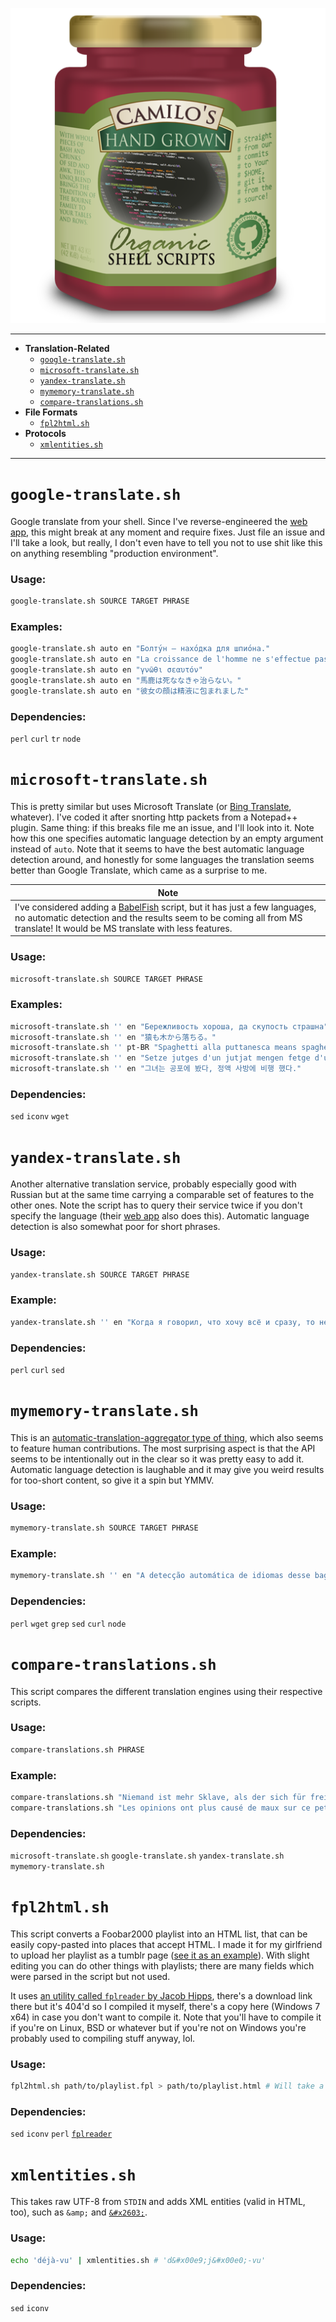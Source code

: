 <p align=center><img src=logo.png /></p>

---

* **Translation-Related**
  * [`google-translate.sh`](#google-translatesh)
  * [`microsoft-translate.sh`](#microsoft-translatesh)
  * [`yandex-translate.sh`](#yandex-translatesh)
  * [`mymemory-translate.sh`](#mymemory-translatesh)
  * [`compare-translations.sh`](#compare-translationssh)
* **File Formats**
  * [`fpl2html.sh`](#fpl2htmlsh)
* **Protocols**
  * [`xmlentities.sh`](#xmlentitiessh)

---

# `google-translate.sh`

Google translate from your shell. Since I've reverse-engineered the [web app][1], this might break at any moment and require fixes. Just file an issue and I'll take a look, but really, I don't even have to tell you not to use shit like this on anything resembling "production environment".

### Usage:

```bash
google-translate.sh SOURCE TARGET PHRASE
```

### Examples:

```bash
google-translate.sh auto en "Болту́н — нахо́дка для шпио́на."
google-translate.sh auto en "La croissance de l'homme ne s'effectue pas de bas en haut, mais de l'intérieur vers l'extérieur."
google-translate.sh auto en "γνῶθι σεαυτόν"
google-translate.sh auto en "馬鹿は死ななきゃ治らない。"
google-translate.sh auto en "彼女の顔は精液に包まれました"
```

### Dependencies:

`perl` `curl` `tr` `node`

# `microsoft-translate.sh`

This is pretty similar but uses Microsoft Translate (or [Bing Translate][2], whatever). I've coded it after snorting http packets from a Notepad++ plugin. Same thing: if this breaks file me an issue, and I'll look into it. Note how this one specifies automatic language detection by an empty argument instead of `auto`. Note that it seems to have the best automatic language detection around, and honestly for some languages the translation seems better than Google Translate, which came as a surprise to me.

| Note |
|------|
| I've considered adding a [BabelFish][3] script, but it has just a few languages, no automatic detection and the results seem to be coming all from MS translate! It would be MS translate with less features.

### Usage:

```bash
microsoft-translate.sh SOURCE TARGET PHRASE
```

### Examples:

```bash
microsoft-translate.sh '' en "Бережливость хороша, да скупость страшна"
microsoft-translate.sh '' en "猿も木から落ちる。"
microsoft-translate.sh '' pt-BR "Spaghetti alla puttanesca means spaghetti of the whore"
microsoft-translate.sh '' en "Setze jutges d'un jutjat mengen fetge d'un penjat"
microsoft-translate.sh '' en "그녀는 공포에 봤다, 정액 사방에 비행 했다."
```

### Dependencies:

`sed` `iconv` `wget`

# `yandex-translate.sh`

Another alternative translation service, probably especially good with Russian but at the same time carrying a comparable set of features to the other ones. Note the script has to query their service twice if you don't specify the language (their [web app][4] also does this). Automatic language detection is also somewhat poor for short phrases.

### Usage:

```bash
yandex-translate.sh SOURCE TARGET PHRASE
```

### Example:

```bash
yandex-translate.sh '' en "Когда я говорил, что хочу всё и сразу, то не имел в виду проблемы и неприятности."
```

### Dependencies:

`perl` `curl` `sed`

# `mymemory-translate.sh`

This is an [automatic-translation-aggregator type of thing][5], which also seems to feature human contributions. The most surprising aspect is that the API seems to be intentionally out in the clear so it was pretty easy to add it. Automatic language detection is laughable and it may give you weird results for too-short content, so give it a spin but YMMV.

### Usage:

```bash
mymemory-translate.sh SOURCE TARGET PHRASE
```

### Example:

```bash
mymemory-translate.sh '' en "A detecção automática de idiomas desse bagulho é bem ruinzinha."
```

### Dependencies:

`perl` `wget` `grep` `sed` `curl` `node`

# `compare-translations.sh`

This script compares the different translation engines using their respective scripts.

### Usage:

```bash
compare-translations.sh PHRASE
```

### Example:

```bash
compare-translations.sh "Niemand ist mehr Sklave, als der sich für frei hält, ohne es zu sein."
compare-translations.sh "Les opinions ont plus causé de maux sur ce petit globe que la peste et les tremblements de terre."
```

### Dependencies:

`microsoft-translate.sh` `google-translate.sh` `yandex-translate.sh` `mymemory-translate.sh`

# `fpl2html.sh`

This script converts a Foobar2000 playlist into an HTML list, that can be easily copy-pasted into places that accept HTML. I made it for my girlfriend to upload her playlist as a tumblr page ([see it as an example][6]). With slight editing you can do other things with playlists; there are many fields which were parsed in the script but not used.

It uses [an utility called `fplreader` by Jacob Hipps][7], there's a download link there but it's 404'd so I compiled it myself, there's a copy here (Windows 7 x64) in case you don't want to compile it. Note that you'll have to compile it if you're on Linux, BSD or whatever but if you're not on Windows you're probably used to compiling stuff anyway, lol.

### Usage:

```bash
fpl2html.sh path/to/playlist.fpl > path/to/playlist.html # Will take a while
```

### Dependencies:

`sed` `iconv` `perl` [`fplreader`][7]

# `xmlentities.sh`

This takes raw UTF-8 from `STDIN` and adds XML entities (valid in HTML, too), such as `&amp;` and [`&#x2603;`][8].

### Usage:

```bash
echo 'déjà-vu' | xmlentities.sh # 'd&#x00e9;j&#x00e0;-vu'
```

### Dependencies:

`sed` `iconv`

[1]: https://translate.google.com/
[2]: http://www.bing.com/translator/
[3]: http://www.babelfish.com/
[4]: https://translate.yandex.com/
[5]: http://mymemory.translated.net/
[6]: http://hya-chan.tumblr.com/playlist
[7]: https://github.com/tetrisfrog/fplreader
[8]: http://unicodesnowmanforyou.com/
